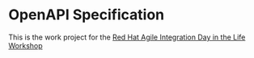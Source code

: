# OpenAPI Specification

This is the work project for the [Red Hat Agile Integration Day in the Life Workshop](https://github.com/RedHatWorkshops/dayinthelife-integration)
